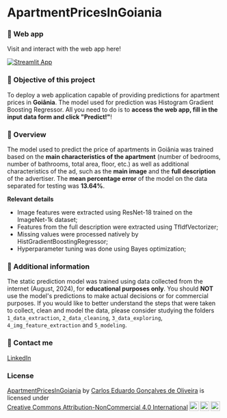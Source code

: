 # ApartmentPricesInGoiania

### 🔗 Web app

Visit and interact with the web app here!

[![Streamlit App](https://static.streamlit.io/badges/streamlit_badge_black_white.svg)](https://apartmentpricesingoiania.streamlit.app/)

### 🎯 Objective of this project

To deploy a web application capable of providing predictions for apartment prices in **Goiânia**. The model used for prediction was Histogram Gradient Boosting Regressor. All you need to do is to **access the web app, fill in the input data form and click "Predict!"**!

### 🌟 Overview

The model used to predict the price of apartments in Goiânia was trained based on the **main characteristics of the apartment** (number of bedrooms, number of bathrooms, total area, floor, etc.) as well as additional characteristics of the ad, such as the **main image** and the **full description** of the advertiser. The **mean percentage error** of the model on the data separated for testing was **13.64%**.

**Relevant details**

- Image features were extracted using ResNet-18 trained on the ImageNet-1k dataset;
- Features from the full description were extracted using TfIdfVectorizer;
- Missing values ​​were processed natively by HistGradientBoostingRegressor;
- Hyperparameter tuning was done using Bayes optimization;

### 📄 Additional information

The static prediction model was trained using data collected from the internet (August, 2024), for **educational purposes only**. You should **NOT** use the model's predictions to make actual decisions or for commercial purposes. If you would like to better understand the steps that were taken to collect, clean and model the data, please consider studying the folders `1_data_extraction`, `2_data_cleaning`, `3_data_exploring`, `4_img_feature_extraction` and `5_modeling`.

### 📨 Contact me

[LinkedIn](https://www.linkedin.com/in/cego669/)

### License

<p xmlns:cc="http://creativecommons.org/ns#" xmlns:dct="http://purl.org/dc/terms/"><a property="dct:title" rel="cc:attributionURL" href="https://github.com/cego669/ApartmentPricesInGoiania">ApartmentPricesInGoiania</a> by <a rel="cc:attributionURL dct:creator" property="cc:attributionName" href="https://www.linkedin.com/in/cego669/">Carlos Eduardo Gonçalves de Oliveira</a> is licensed under <a href="https://creativecommons.org/licenses/by-nc/4.0/?ref=chooser-v1" target="_blank" rel="license noopener noreferrer" style="display:inline-block;">Creative Commons Attribution-NonCommercial 4.0 International<img style="height:22px!important;margin-left:3px;vertical-align:text-bottom;" src="https://mirrors.creativecommons.org/presskit/icons/cc.svg?ref=chooser-v1" alt=""><img style="height:22px!important;margin-left:3px;vertical-align:text-bottom;" src="https://mirrors.creativecommons.org/presskit/icons/by.svg?ref=chooser-v1" alt=""><img style="height:22px!important;margin-left:3px;vertical-align:text-bottom;" src="https://mirrors.creativecommons.org/presskit/icons/nc.svg?ref=chooser-v1" alt=""></a></p>

